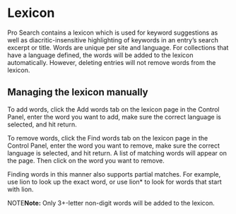 <!--
    This source file is part of the open source project
    ExpressionEngine User Guide (https://github.com/ExpressionEngine/ExpressionEngine-User-Guide)

    @link      https://expressionengine.com/
    @copyright Copyright (c) 2003-2020, Packet Tide, LLC (https://packettide.com)
    @license   https://expressionengine.com/license Licensed under Apache License, Version 2.0
-->
# Lexicon

Pro Search contains a lexicon which is used for keyword suggestions as well as diacritic-insensitive highlighting of keywords in an entry’s search excerpt or title. Words are unique per site and language. For collections that have a language defined, the words will be added to the lexicon automatically. However, deleting entries will not remove words from the lexicon.

## Managing the lexicon manually

To add words, click the Add words tab on the lexicon page in the Control Panel, enter the word you want to add, make sure the correct language is selected, and hit return.

To remove words, click the Find words tab on the lexicon page in the Control Panel, enter the word you want to remove, make sure the correct language is selected, and hit return. A list of matching words will appear on the page. Then click on the word you want to remove.

Finding words in this manner also supports partial matches. For example, use lion to look up the exact word, or use lion* to look for words that start with lion.

NOTE**Note:** Only 3+-letter non-digit words will be added to the lexicon.